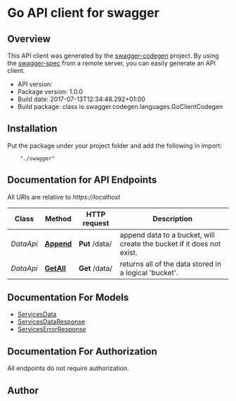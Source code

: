# Go API client for swagger


## Overview
This API client was generated by the [swagger-codegen](https://github.com/swagger-api/swagger-codegen) project.  By using the [swagger-spec](https://github.com/swagger-api/swagger-spec) from a remote server, you can easily generate an API client.

- API version: 
- Package version: 1.0.0
- Build date: 2017-07-13T12:34:48.292+01:00
- Build package: class io.swagger.codegen.languages.GoClientCodegen

## Installation
Put the package under your project folder and add the following in import:
```
    "./swagger"
```

## Documentation for API Endpoints

All URIs are relative to *https://localhost*

Class | Method | HTTP request | Description
------------ | ------------- | ------------- | -------------
*DataApi* | [**Append**](docs/DataApi.md#append) | **Put** /data/ | append data to a bucket, will create the bucket if it does not exist.
*DataApi* | [**GetAll**](docs/DataApi.md#getall) | **Get** /data/ | returns all of the data stored in a logical &#39;bucket&#39;.


## Documentation For Models

 - [ServicesData](docs/ServicesData.md)
 - [ServicesDataResponse](docs/ServicesDataResponse.md)
 - [ServicesErrorResponse](docs/ServicesErrorResponse.md)


## Documentation For Authorization

 All endpoints do not require authorization.


## Author



